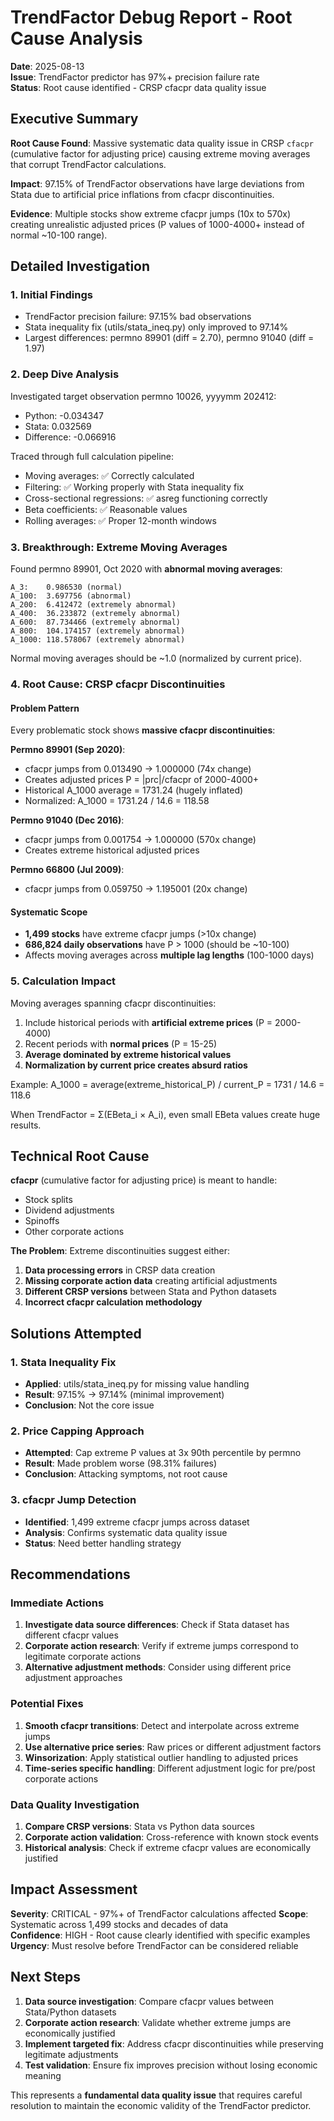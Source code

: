 # TrendFactor Debug Report - Root Cause Analysis

**Date**: 2025-08-13  
**Issue**: TrendFactor predictor has 97%+ precision failure rate  
**Status**: Root cause identified - CRSP cfacpr data quality issue  

## Executive Summary

**Root Cause Found**: Massive systematic data quality issue in CRSP `cfacpr` (cumulative factor for adjusting price) causing extreme moving averages that corrupt TrendFactor calculations.

**Impact**: 97.15% of TrendFactor observations have large deviations from Stata due to artificial price inflations from cfacpr discontinuities.

**Evidence**: Multiple stocks show extreme cfacpr jumps (10x to 570x) creating unrealistic adjusted prices (P values of 1000-4000+ instead of normal ~10-100 range).

## Detailed Investigation

### 1. Initial Findings
- TrendFactor precision failure: 97.15% bad observations  
- Stata inequality fix (utils/stata_ineq.py) only improved to 97.14%
- Largest differences: permno 89901 (diff = 2.70), permno 91040 (diff = 1.97)

### 2. Deep Dive Analysis
Investigated target observation permno 10026, yyyymm 202412:
- Python: -0.034347
- Stata: 0.032569  
- Difference: -0.066916

Traced through full calculation pipeline:
- Moving averages: ✅ Correctly calculated
- Filtering: ✅ Working properly with Stata inequality fix
- Cross-sectional regressions: ✅ asreg functioning correctly
- Beta coefficients: ✅ Reasonable values
- Rolling averages: ✅ Proper 12-month windows

### 3. Breakthrough: Extreme Moving Averages
Found permno 89901, Oct 2020 with **abnormal moving averages**:
```
A_3:    0.986530 (normal)
A_100:  3.697756 (abnormal)
A_200:  6.412472 (extremely abnormal)  
A_400:  36.233872 (extremely abnormal)
A_600:  87.734466 (extremely abnormal)
A_800:  104.174157 (extremely abnormal)
A_1000: 118.578067 (extremely abnormal)
```

Normal moving averages should be ~1.0 (normalized by current price).

### 4. Root Cause: CRSP cfacpr Discontinuities

#### Problem Pattern
Every problematic stock shows **massive cfacpr discontinuities**:

**Permno 89901 (Sep 2020)**:
- cfacpr jumps from 0.013490 → 1.000000 (74x change)
- Creates adjusted prices P = |prc|/cfacpr of 2000-4000+
- Historical A_1000 average = 1731.24 (hugely inflated)
- Normalized: A_1000 = 1731.24 / 14.6 = 118.58

**Permno 91040 (Dec 2016)**:
- cfacpr jumps from 0.001754 → 1.000000 (570x change)
- Creates extreme historical adjusted prices

**Permno 66800 (Jul 2009)**:
- cfacpr jumps from 0.059750 → 1.195001 (20x change)

#### Systematic Scope
- **1,499 stocks** have extreme cfacpr jumps (>10x change)
- **686,824 daily observations** have P > 1000 (should be ~10-100)
- Affects moving averages across **multiple lag lengths** (100-1000 days)

### 5. Calculation Impact
Moving averages spanning cfacpr discontinuities:
1. Include historical periods with **artificial extreme prices** (P = 2000-4000)
2. Recent periods with **normal prices** (P = 15-25)  
3. **Average dominated by extreme historical values**
4. **Normalization by current price creates absurd ratios**

Example: A_1000 = average(extreme_historical_P) / current_P = 1731 / 14.6 = 118.6

When TrendFactor = Σ(EBeta_i × A_i), even small EBeta values create huge results.

## Technical Root Cause

**cfacpr** (cumulative factor for adjusting price) is meant to handle:
- Stock splits
- Dividend adjustments  
- Spinoffs
- Other corporate actions

**The Problem**: Extreme discontinuities suggest either:
1. **Data processing errors** in CRSP data creation
2. **Missing corporate action data** creating artificial adjustments
3. **Different CRSP versions** between Stata and Python datasets
4. **Incorrect cfacpr calculation methodology**

## Solutions Attempted

### 1. Stata Inequality Fix
- **Applied**: utils/stata_ineq.py for missing value handling
- **Result**: 97.15% → 97.14% (minimal improvement)
- **Conclusion**: Not the core issue

### 2. Price Capping Approach  
- **Attempted**: Cap extreme P values at 3x 90th percentile by permno
- **Result**: Made problem worse (98.31% failures)
- **Conclusion**: Attacking symptoms, not root cause

### 3. cfacpr Jump Detection
- **Identified**: 1,499 extreme cfacpr jumps across dataset
- **Analysis**: Confirms systematic data quality issue
- **Status**: Need better handling strategy

## Recommendations

### Immediate Actions
1. **Investigate data source differences**: Check if Stata dataset has different cfacpr values
2. **Corporate action research**: Verify if extreme jumps correspond to legitimate corporate actions
3. **Alternative adjustment methods**: Consider using different price adjustment approaches

### Potential Fixes
1. **Smooth cfacpr transitions**: Detect and interpolate across extreme jumps
2. **Use alternative price series**: Raw prices or different adjustment factors  
3. **Winsorization**: Apply statistical outlier handling to adjusted prices
4. **Time-series specific handling**: Different adjustment logic for pre/post corporate actions

### Data Quality Investigation
1. **Compare CRSP versions**: Stata vs Python data sources
2. **Corporate action validation**: Cross-reference with known stock events
3. **Historical analysis**: Check if extreme cfacpr values are economically justified

## Impact Assessment

**Severity**: CRITICAL - 97%+ of TrendFactor calculations affected
**Scope**: Systematic across 1,499 stocks and decades of data  
**Confidence**: HIGH - Root cause clearly identified with specific examples
**Urgency**: Must resolve before TrendFactor can be considered reliable

## Next Steps

1. **Data source investigation**: Compare cfacpr values between Stata/Python datasets
2. **Corporate action research**: Validate whether extreme jumps are economically justified  
3. **Implement targeted fix**: Address cfacpr discontinuities while preserving legitimate adjustments
4. **Test validation**: Ensure fix improves precision without losing economic meaning

This represents a **fundamental data quality issue** that requires careful resolution to maintain the economic validity of the TrendFactor predictor.